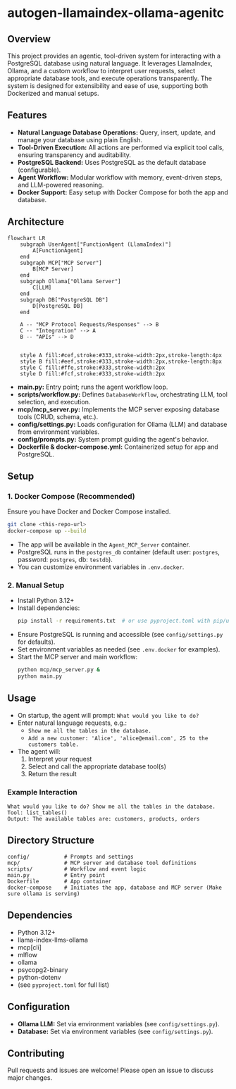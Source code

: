 # autogen-llamaindex-ollama-agenitc

## Overview

This project provides an agentic, tool-driven system for interacting with a PostgreSQL database using natural language. It leverages LlamaIndex, Ollama, and a custom workflow to interpret user requests, select appropriate database tools, and execute operations transparently. The system is designed for extensibility and ease of use, supporting both Dockerized and manual setups.

## Features
- **Natural Language Database Operations:** Query, insert, update, and manage your database using plain English.
- **Tool-Driven Execution:** All actions are performed via explicit tool calls, ensuring transparency and auditability.
- **PostgreSQL Backend:** Uses PostgreSQL as the default database (configurable).
- **Agent Workflow:** Modular workflow with memory, event-driven steps, and LLM-powered reasoning.
- **Docker Support:** Easy setup with Docker Compose for both the app and database.

## Architecture
```mermaid
flowchart LR
    subgraph UserAgent["FunctionAgent (LlamaIndex)"]
        A[FunctionAgent]
    end
    subgraph MCP["MCP Server"]
        B[MCP Server]
    end
    subgraph Ollama["Ollama Server"]
        C[LLM]
    end
    subgraph DB["PostgreSQL DB"]
        D[PostgreSQL DB]
    end

    A -- "MCP Protocol Requests/Responses" --> B
    C -- "Integration" --> A
    B -- "APIs" --> D
  

    style A fill:#cef,stroke:#333,stroke-width:2px,stroke-length:4px
    style B fill:#eef,stroke:#333,stroke-width:2px,stroke-length:8px
    style C fill:#ffe,stroke:#333,stroke-width:2px
    style D fill:#fcf,stroke:#333,stroke-width:2px
```
- **main.py:** Entry point; runs the agent workflow loop.
- **scripts/workflow.py:** Defines `DatabaseWorkflow`, orchestrating LLM, tool selection, and execution.
- **mcp/mcp_server.py:** Implements the MCP server exposing database tools (CRUD, schema, etc.).
- **config/settings.py:** Loads configuration for Ollama (LLM) and database from environment variables.
- **config/prompts.py:** System prompt guiding the agent's behavior.
- **Dockerfile & docker-compose.yml:** Containerized setup for app and PostgreSQL.

## Setup

### 1. Docker Compose (Recommended)
Ensure you have Docker and Docker Compose installed.

```sh
git clone <this-repo-url>
docker-compose up --build
```

- The app will be available in the `Agent_MCP_Server` container.
- PostgreSQL runs in the `postgres_db` container (default user: `postgres`, password: `postgres`, db: `testdb`).
- You can customize environment variables in `.env.docker`.

### 2. Manual Setup
- Install Python 3.12+
- Install dependencies:
  ```sh
  pip install -r requirements.txt  # or use pyproject.toml with pip/uv
  ```
- Ensure PostgreSQL is running and accessible (see `config/settings.py` for defaults).
- Set environment variables as needed (see `.env.docker` for examples).
- Start the MCP server and main workflow:
  ```sh
  python mcp/mcp_server.py &
  python main.py
  ```

## Usage
- On startup, the agent will prompt: `What would you like to do?`
- Enter natural language requests, e.g.:
  - `Show me all the tables in the database.`
  - `Add a new customer: 'Alice', 'alice@email.com', 25 to the customers table.`
- The agent will:
  1. Interpret your request
  2. Select and call the appropriate database tool(s)
  3. Return the result

### Example Interaction
```
What would you like to do? Show me all the tables in the database.
Tool: list_tables()
Output: The available tables are: customers, products, orders
```

## Directory Structure
```
config/           # Prompts and settings
mcp/              # MCP server and database tool definitions
scripts/          # Workflow and event logic
main.py           # Entry point
Dockerfile        # App container
docker-compose    # Initiates the app, database and MCP server (Make sure ollama is serving)
```

## Dependencies
- Python 3.12+
- llama-index-llms-ollama
- mcp[cli]
- mlflow
- ollama
- psycopg2-binary
- python-dotenv
- (see `pyproject.toml` for full list)

## Configuration
- **Ollama LLM:** Set via environment variables (see `config/settings.py`).
- **Database:** Set via environment variables (see `config/settings.py`).

## Contributing
Pull requests and issues are welcome! Please open an issue to discuss major changes.
